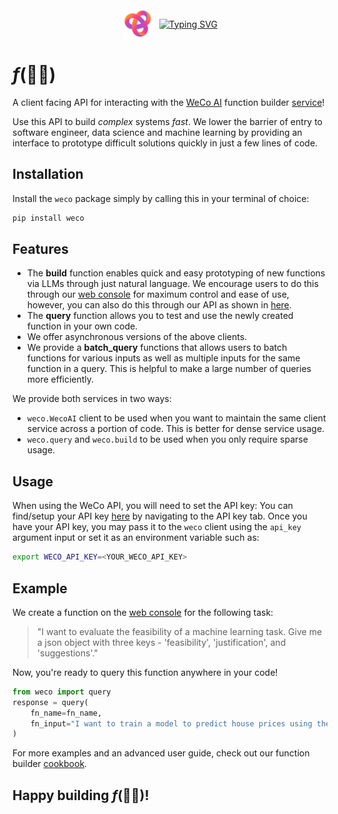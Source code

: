 <div align="center" style="display: flex; align-items: center; justify-content: center;">
  <img src="assets/weco.svg" alt="WeCo AI" style="height: 50px; margin-right: 10px;">
  <a href="https://git.io/typing-svg"><img src="https://readme-typing-svg.demolab.com?font=Georgia&size=32&duration=4000&pause=400&color=FD4578&vCenter=true&multiline=false&width=200&height=50&lines=WeCo+Client" alt="Typing SVG" /></a>
</div>

# $f$(👷‍♂️)

A client facing API for interacting with the [WeCo AI](https://www.weco.ai/) function builder [service](https://weco-app.vercel.app/function)!


Use this API to build *complex* systems *fast*. We lower the barrier of entry to software engineer, data science and machine learning by providing an interface to prototype difficult solutions quickly in just a few lines of code.

## Installation

Install the `weco` package simply by calling this in your terminal of choice:
```bash
pip install weco
```

## Features

- The **build** function enables quick and easy prototyping of new functions via LLMs through just natural language. We encourage users to do this through our [web console](https://weco-app.vercel.app/function) for maximum control and ease of use, however, you can also do this through our API as shown in [here](examples/cookbook.ipynb).
- The **query** function allows you to test and use the newly created function in your own code.
- We offer asynchronous versions of the above clients.
- We provide a **batch_query** functions that allows users to batch functions for various inputs as well as multiple inputs for the same function in a query. This is helpful to make a large number of queries more efficiently.

We provide both services in two ways:
- `weco.WecoAI` client to be used when you want to maintain the same client service across a portion of code. This is better for dense service usage.
- `weco.query` and `weco.build` to be used when you only require sparse usage.

## Usage

When using the WeCo API, you will need to set the API key:
You can find/setup your API key [here](https://weco-app.vercel.app/account) by navigating to the API key tab. Once you have your API key, you may pass it to the `weco` client using the `api_key` argument input or set it as an environment variable such as:
```bash
export WECO_API_KEY=<YOUR_WECO_API_KEY>
```

## Example

We create a function on the [web console](https://weco-app.vercel.app/function) for the following task:
> "I want to evaluate the feasibility of a machine learning task. Give me a json object with three keys - 'feasibility', 'justification', and 'suggestions'."

Now, you're ready to query this function anywhere in your code!

```python
from weco import query
response = query(
    fn_name=fn_name,
    fn_input="I want to train a model to predict house prices using the Boston Housing dataset hosted on Kaggle.",
)
```

For more examples and an advanced user guide, check out our function builder [cookbook](examples/cookbook.ipynb).

## Happy building $f$(👷‍♂️)!